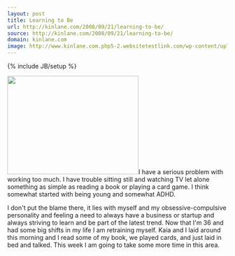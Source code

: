 ```yaml
---
layout: post
title: Learning to Be
url: http://kinlane.com/2008/09/21/learning-to-be/
source: http://kinlane.com/2008/09/21/learning-to-be/
domain: kinlane.com
image: http://www.kinlane.com.php5-2.websitetestlink.com/wp-content/uploads/2008/09/kin_on_rocks-300x225.jpg
---
```

{% include JB/setup %}<p class="c1">
     <a href="http://www.kinlane.com.php5-2.websitetestlink.com/wp-content/uploads/2008/09/kin_on_rocks.jpg"><img class="size-medium wp-image-202 alignright" title="Kin on the Rocks" src="http://www.kinlane.com.php5-2.websitetestlink.com/wp-content/uploads/2008/09/kin_on_rocks-300x225.jpg" alt="" width="300" height="225" /></a>I have a serious problem with working too much. I have trouble sitting still and watching TV let alone something as simple as reading a book or playing a card game. I think somewhat started with being young and somewhat ADHD.
</p>I don't put the blame there, it lies with myself and my obsessive-compulsive personality and feeling a need to always have a business or startup and always striving to learn and be part of the latest trend. Now that I'm 36 and had some big shifts in my life I am retraining myself. Kaia and I laid around this morning and I read some of my book, we played cards, and just laid in bed and talked. This week I am going to take some more time in this area.